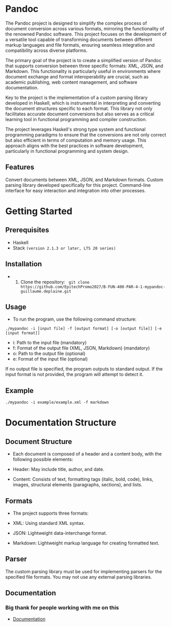 # Pandoc

The Pandoc project is designed to simplify the complex process of document conversion across various formats, mirroring the functionality of the renowned Pandoc software. This project focuses on the development of a versatile tool capable of transforming documents between different markup languages and file formats, ensuring seamless integration and compatibility across diverse platforms.

The primary goal of the project is to create a simplified version of Pandoc that supports conversion between three specific formats: XML, JSON, and Markdown. This functionality is particularly useful in environments where document exchange and format interoperability are crucial, such as academic publishing, web content management, and software documentation.

Key to the project is the implementation of a custom parsing library developed in Haskell, which is instrumental in interpreting and converting the document structures specific to each format. This library not only facilitates accurate document conversions but also serves as a critical learning tool in functional programming and compiler construction.

The project leverages Haskell's strong type system and functional programming paradigms to ensure that the conversions are not only correct but also efficient in terms of computation and memory usage. This approach aligns with the best practices in software development, particularly in functional programming and system design.


## Features

Convert documents between XML, JSON, and Markdown formats.
Custom parsing library developed specifically for this project.
Command-line interface for easy interaction and integration into other processes.

# Getting Started

## Prerequisites

- Haskell
- Stack `(version 2.1.3 or later, LTS 20 series)`

## Installation

- 1. Clone the repository:
` git clone https://github.com/EpitechPromo2027/B-FUN-400-PAR-4-1-mypandoc-guillaume.deplaine.git`

## Usage

- To run the program, use the following command structure:

`./mypandoc -i [input file] -f [output format] [-o [output file]] [-e [input format]]`

- i: Path to the input file (mandatory)
- f: Format of the output file (XML, JSON, Markdown) (mandatory)
- o: Path to the output file (optional)
- e: Format of the input file (optional)

If no output file is specified, the program outputs to standard output. If the input format is not provided, the program will attempt to detect it.

## Example

`./mypandoc -i example/example.xml -f markdown`

# Documentation Structure

## Document Structure

- Each document is composed of a header and a content body, with the following possible elements:

- Header: May include title, author, and date.
- Content: Consists of text, formatting tags (italic, bold, code), links, images, structural elements (paragraphs, sections), and lists.

## Formats

- The project supports three formats:

- XML: Using standard XML syntax.
- JSON: Lightweight data-interchange format.
- Markdown: Lightweight markup language for creating formatted text.

## Parser

The custom parsing library must be used for implementing parsers for the specified file formats. You may not use any external parsing libraries.

## Documentation

### Big thank for people working with me on this

- [Documentation](https://madsdocs.gitbook.io/documentation-de-pandoc)




